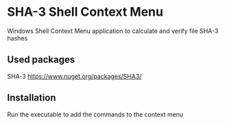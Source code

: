# SHA-3 Shell Context Menu

Windows Shell Context Menu application to calculate and verify file SHA-3 hashes

## Used packages

SHA-3 https://www.nuget.org/packages/SHA3/

## Installation

Run the executable to add the commands to the context menu